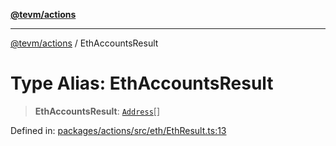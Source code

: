 [**@tevm/actions**](../README.md)

***

[@tevm/actions](../globals.md) / EthAccountsResult

# Type Alias: EthAccountsResult

> **EthAccountsResult**: [`Address`](Address.md)[]

Defined in: [packages/actions/src/eth/EthResult.ts:13](https://github.com/evmts/tevm-monorepo/blob/main/packages/actions/src/eth/EthResult.ts#L13)
